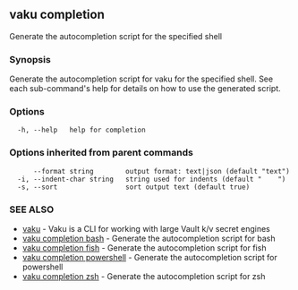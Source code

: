 ## vaku completion

Generate the autocompletion script for the specified shell

### Synopsis

Generate the autocompletion script for vaku for the specified shell.
See each sub-command's help for details on how to use the generated script.


### Options

```
  -h, --help   help for completion
```

### Options inherited from parent commands

```
      --format string        output format: text|json (default "text")
  -i, --indent-char string   string used for indents (default "    ")
  -s, --sort                 sort output text (default true)
```

### SEE ALSO

* [vaku](vaku.md)	 - Vaku is a CLI for working with large Vault k/v secret engines
* [vaku completion bash](vaku_completion_bash.md)	 - Generate the autocompletion script for bash
* [vaku completion fish](vaku_completion_fish.md)	 - Generate the autocompletion script for fish
* [vaku completion powershell](vaku_completion_powershell.md)	 - Generate the autocompletion script for powershell
* [vaku completion zsh](vaku_completion_zsh.md)	 - Generate the autocompletion script for zsh

